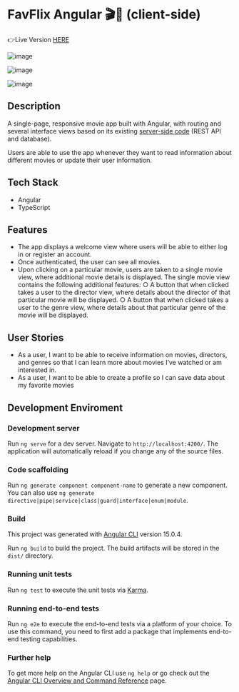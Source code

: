 # FavFlix Angular 🎬🍿 (client-side)


👉Live Version [HERE](https://m0ntz.github.io/myFavFlix-Angular-client/welcome)

![image](https://user-images.githubusercontent.com/109100764/212938851-1d11c6e4-c005-447b-b668-de577b88d681.png)

![image](https://user-images.githubusercontent.com/109100764/212938687-de432473-9c2b-4987-b04f-00787bc5d1b8.png)

![image](https://user-images.githubusercontent.com/109100764/212939103-99e9fdb2-7563-40a3-b3c2-6065b6ae1f02.png)



## Description
A single-page, responsive movie app built with Angular, with routing and several interface views based on its existing [server-side code](https://github.com/m0ntz/movie-api) (REST API and database).

Users are able to use the app whenever they want to read information about different movies or update their user information.

## Tech Stack
- Angular
- TypeScript


## Features
- The app displays a welcome view where users will be able to either log in or register an account.
- Once authenticated, the user can see all movies.
- Upon clicking on a particular movie, users are taken to a single movie view, where
additional movie details is displayed. The single movie view contains the following
additional features:
 ○ A button that when clicked takes a user to the director view, where details about the
director of that particular movie will be displayed.
 ○ A button that when clicked takes a user to the genre view, where details about that
particular genre of the movie will be displayed.


## User Stories
- As a user, I want to be able to receive information on movies, directors, and genres so that I
can learn more about movies I’ve watched or am interested in.
- As a user, I want to be able to create a profile so I can save data about my favorite movies

## Development Enviroment
### Development server

Run `ng serve` for a dev server. Navigate to `http://localhost:4200/`. The application will automatically reload if you change any of the source files.

### Code scaffolding

Run `ng generate component component-name` to generate a new component. You can also use `ng generate directive|pipe|service|class|guard|interface|enum|module`.

### Build
This project was generated with [Angular CLI](https://github.com/angular/angular-cli) version 15.0.4.

Run `ng build` to build the project. The build artifacts will be stored in the `dist/` directory.

### Running unit tests

Run `ng test` to execute the unit tests via [Karma](https://karma-runner.github.io).

### Running end-to-end tests

Run `ng e2e` to execute the end-to-end tests via a platform of your choice. To use this command, you need to first add a package that implements end-to-end testing capabilities.

### Further help

To get more help on the Angular CLI use `ng help` or go check out the [Angular CLI Overview and Command Reference](https://angular.io/cli) page.
